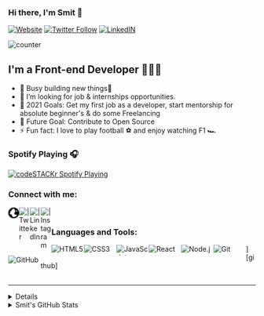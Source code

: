 ### Hi there, I'm Smit 👋

[![Website](https://img.shields.io/website?label=sddevs.com&style=for-the-badge&url=https%3A%2F%2Fcodestackr.com)](https://elastic-yonath-8f6ecf.netlify.app/)
[![Twitter Follow](https://img.shields.io/twitter/follow/smitcodes?color=1DA1F2&logo=twitter&style=for-the-badge)](https://twitter.com/intent/follow?original_referer=https%3A%2F%2Fgithub.com%2FcodeSTACKr&screen_name=smitcodes)
[![LinkedIN](https://img.shields.io/badge/LinkedIn-0077B5?style=for-the-badge&logo=linkedin&logoColor=white)](https://linkedin.com/in/smitbdesai)

<p><img src="https://komarev.com/ghpvc/?username=smitd21" alt="counter" /></p>

## I'm a Front-end Developer 👨🏼‍💻

- 🌱 Busy building new things🤣
- 👯 I’m looking for job & internships opportunities.
- 🥅 2021 Goals: Get my first job as a developer, start mentorship for absolute beginner's & do some Freelancing
- 🌠 Future Goal: Contribute to Open Source
- ⚡ Fun fact: I love to play football ⚽ and enjoy watching F1 🏎

### Spotify Playing 🎧

[<img src="https://now-playing-codestackr.vercel.app/api/spotify-playing" alt="codeSTACKr Spotify Playing" width="350" />](https://open.spotify.com/user/swyqyimdc12jajde4vpwd2x1b)

### Connect with me:

[<img align="left" alt="" width="22px" src="https://raw.githubusercontent.com/iconic/open-iconic/master/svg/globe.svg" />][website]
[<img align="left" alt=" | Twitter" width="22px" src="https://cdn.jsdelivr.net/npm/simple-icons@v3/icons/twitter.svg" />][twitter]
[<img align="left" alt=" | LinkedIn" width="22px" src="https://cdn.jsdelivr.net/npm/simple-icons@v3/icons/linkedin.svg" />][linkedin]
[<img align="left" alt=" | Instagram" width="22px" src="https://cdn.jsdelivr.net/npm/simple-icons@v3/icons/instagram.svg" />][instagram]

<br />

### Languages and Tools:

<img align="left" alt="HTML5" width="66px" height="22px" src="https://img.shields.io/badge/HTML-239120?style=for-the-badge&logo=html5&logoColor=white" />
<img align="left" alt="CSS3" width="66px" height="22px" src="https://img.shields.io/badge/CSS3-1572B6?style=for-the-badge&logo=css3&logoColor=white" />
<img align="left" alt="JavaScript" width="66px" height="22px" src="https://img.shields.io/badge/JavaScript-F7DF1E?style=for-the-badge&logo=javascript&logoColor=black" />
<img align="left" alt="React" width="66px" height="22px" src="https://img.shields.io/badge/React-20232A?style=for-the-badge&logo=react&logoColor=61DAFB" />
<img align="left" alt="Node.js" width="66px" height="22px" src="https://img.shields.io/badge/Node.js-43853D?style=for-the-badge&logo=node.js&logoColor=white" />
<img align="left" alt="Git" width="66px" height="22px" src="https://img.shields.io/badge/Git-F05032?style=for-the-badge&logo=git&logoColor=white" />
<img align="left" alt="GitHub" width="66px" height="22px" src="https://img.shields.io/badge/GitHub-100000?style=for-the-badge&logo=github&logoColor=white" />][github]

<br />
<br />

---

<details>

[![Top Langs](https://github-readme-stats.vercel.app/api/top-langs/?username=smitd21&layout=compact)](https://github.com/smitd21)

</details>
<details>
  <summary>Smit's GitHub Stats</summary>

  <img align="left" alt="GitHub Stats" src="https://github-readme-stats.vercel.app/api?username=smitd21&show_icons=true&hide_border=true" />
</details>

[github]: https://github.com/smitd21
[website]: https://elastic-yonath-8f6ecf.netlify.app/
[twitter]: https://twitter.com/smitcodes
[instagram]: https://instagram.com/smit.desai10
[linkedin]: https://linkedin.com/in/smitbdesai
